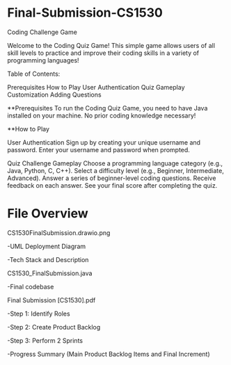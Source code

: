 # Final-Submission-CS1530
Coding Challenge Game

Welcome to the Coding Quiz Game! This simple game allows users of all skill levels to practice and improve their coding skills in a variety of programming languages!

Table of Contents:

Prerequisites
How to Play
User Authentication
Quiz Gameplay
Customization
Adding Questions

**Prerequisites
To run the Coding Quiz Game, you need to have Java installed on your machine.
No prior coding knowledge necessary!

**How to Play

  User Authentication
Sign up by creating your unique username and password.
Enter your username and password when prompted.

  Quiz Challenge Gameplay
Choose a programming language category (e.g., Java, Python, C, C++).
Select a difficulty level (e.g., Beginner, Intermediate, Advanced).
Answer a series of beginner-level coding questions.
Receive feedback on each answer.
See your final score after completing the quiz.

# File Overview
CS1530FinalSubmission.drawio.png

  -UML Deployment Diagram
  
  -Tech Stack and Description
  
CS1530_FinalSubmission.java

  -Final codebase
  
Final Submission [CS1530].pdf

  -Step 1: Identify Roles
  
  -Step 2: Create Product Backlog
  
  -Step 3: Perform 2 Sprints
  
  -Progress Summary (Main Product Backlog Items and Final Increment)
